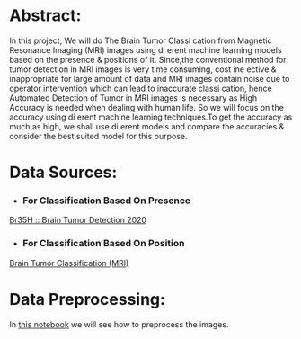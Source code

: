 # Abstract:
In this project, We will do The Brain Tumor Classi cation from Magnetic Resonance
Imaging (MRI) images using di erent machine learning models based on the presence &
positions of it. Since,the conventional method for tumor detection in MRI images is very
time consuming, cost ine ective & inappropriate for large amount of data and MRI images
contain noise due to operator intervention which can lead to inaccurate classi cation, hence
Automated Detection of Tumor in MRI images is necessary as High Accuracy is needed
when dealing with human life. So we will focus on the accuracy using di erent machine
learning techniques.To get the accuracy as much as high, we shall use di erent models and
compare the accuracies & consider the best suited model for this purpose.
# Data Sources:
- ### For Classification Based On Presence

[Br35H :: Brain Tumor Detection 2020](https://www.kaggle.com/datasets/ahmedhamada0/brain-tumor-detection)

- ### For Classification Based On Position

[Brain Tumor Classification (MRI)](https://www.kaggle.com/datasets/sartajbhuvaji/brain-tumor-classification-mri)
# Data Preprocessing:
In [this notebook](https://github.com/srirup11/Brain_Tumor_Classification_Using_MRI_Images_Based_On_Its_Presence_and_Position/blob/main/Preprocessing.py)  we will see how to preprocess the images.

